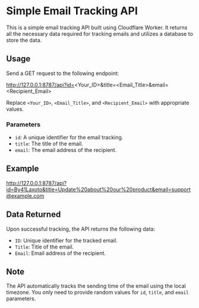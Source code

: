 # Simple Email Tracking API

This is a simple email tracking API built using Cloudflare Worker. It returns all the necessary data required for tracking emails and utilizes a database to store the data.

## Usage

Send a GET request to the following endpoint:

http://127.0.0.1:8787/api?id=<Your_ID>&title=<Email_Title>&email=<Recipient_Email>


Replace `<Your_ID>`, `<Email_Title>`, and `<Recipient_Email>` with appropriate values.

### Parameters

- `id`: A unique identifier for the email tracking.
- `title`: The title of the email.
- `email`: The email address of the recipient.

## Example

http://127.0.0.1:8787/api?id=By41Laxoto&title=Update%20about%20our%20product&email=support@example.com

## Data Returned

Upon successful tracking, the API returns the following data:

- `ID`: Unique identifier for the tracked email.
- `Title`: Title of the email.
- `Email`: Email address of the recipient.

## Note

The API automatically tracks the sending time of the email using the local timezone. You only need to provide random values for `id`, `title`, and `email` parameters.
